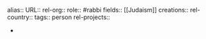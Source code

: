 alias::
URL::
rel-org::
role:: #rabbi
fields:: [[Judaism]]
creations::
rel-country::
tags:: person
rel-projects::



-

